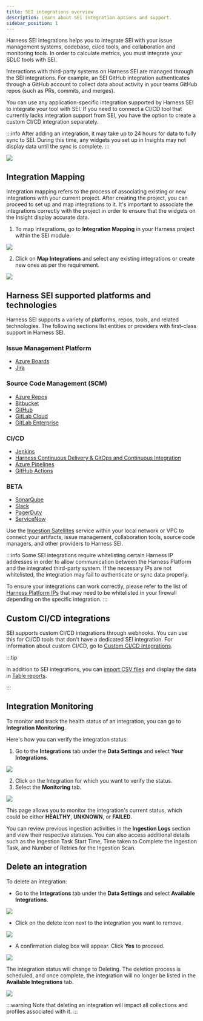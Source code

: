 ```yaml
---
title: SEI integrations overview
description: Learn about SEI integration options and support.
sidebar_position: 1
---
```


Harness SEI integrations helps you to integrate SEI with your issue management systems, codebase, ci/cd tools, and collaboration and monitoring tools. In order to calculate metrics, you must integrate your SDLC tools with SEI.

Interactions with third-party systems on Harness SEI are managed through the SEI integrations. For example, an SEI GitHub integration authenticates through a GitHub account to collect data about activity in your teams GitHub repos (such as PRs, commits, and merges).

You can use any application-specific integration supported by Harness SEI to integrate your tool with SEI. If you need to connect a CI/CD tool that currently lacks integration support from SEI, you have the option to create a custom CI/CD integration separately.

:::info
After adding an integration, it may take up to 24 hours for data to fully sync to SEI. During this time, any widgets you set up in Insights may not display data until the sync is complete.
:::

![](./static/integrations-overview.png)

## Integration Mapping

Integration mapping refers to the process of associating existing or new integrations with your current project. After creating the project, you can proceed to set up and map integrations to it. It's important to associate the integrations correctly with the project in order to ensure that the widgets on the Insight display accurate data.

1. To map integrations, go to **Integration Mapping** in your Harness project within the SEI module.

![](./static/integration-mapping.png)

2. Click on **Map Integrations** and select any existing integrations or create new ones as per the requirement.

![](./static/map-integrations.png)

## Harness SEI supported platforms and technologies

Harness SEI supports a variety of platforms, repos, tools, and related technologies. The following sections list entities or providers with first-class support in Harness SEI.

### Issue Management Platform

* [Azure Boards](/docs/software-engineering-insights/sei-integrations/azure-devops/sei-integration-azure-devops)
* [Jira](/docs/software-engineering-insights/sei-integrations/jira/sei-jira-integration)

### Source Code Management (SCM)

* [Azure Repos](/docs/software-engineering-insights/sei-integrations/azure-devops/sei-integration-azure-devops)
* [Bitbucket](/docs/software-engineering-insights/sei-integrations/bitbucket/sei-bitbucket-cloud)
* [GitHub](/docs/software-engineering-insights/sei-integrations/github/sei-github-integration)
* [GitLab Cloud](/docs/software-engineering-insights/sei-integrations/gitlab/sei-integration-gitlab)
* [GitLab Enterprise](/docs/software-engineering-insights/sei-integrations/gitlab/sei-integration-gitlab)

### CI/CD

* [Jenkins](/docs/software-engineering-insights/sei-integrations/jenkins/jenkins-plugin)
* [Harness Continuous Delivery & GitOps and Continuous Integration](/docs/software-engineering-insights/sei-integrations/harness-cicd/sei-integration-harnesscicd)
* [Azure Pipelines](/docs/software-engineering-insights/sei-integrations/azure-devops/sei-integration-azure-devops)
* [GitHub Actions](/docs/software-engineering-insights/sei-integrations/github%20actions/sei-github-actions)

### BETA

* [SonarQube](/docs/software-engineering-insights/sei-integrations/beta-integrations/sonarqube/sei-integration-sonarqube)
* [Slack](/docs/software-engineering-insights/sei-integrations/other-integrations/sei-integration-slack)
* [PagerDuty](/docs/software-engineering-insights/sei-integrations/beta-integrations/sei-integration-pagerduty)
* [ServiceNow](/docs/software-engineering-insights/sei-integrations/beta-integrations/servicenow/sei-servicenow)

Use the [Ingestion Satellites](/docs/software-engineering-insights/sei-ingestion-satellite/satellite-overview) service within your local network or VPC to connect your artifacts, issue management, collaboration tools, source code managers, and other providers to Harness SEI.

:::info
Some SEI integrations require whitelisting certain Harness IP addresses in order to allow communication between the Harness Platform and the integrated third-party system. If the necessary IPs are not whitelisted, the integration may fail to authenticate or sync data properly.

To ensure your integrations can work correctly, please refer to the list of [Harness Platform IPs](/docs/platform/references/allowlist-harness-domains-and-ips) that may need to be whitelisted in your firewall depending on the specific integration.
:::

## Custom CI/CD integrations

SEI supports custom CI/CD integrations through webhooks. You can use this for CI/CD tools that don't have a dedicated SEI integration. For information about custom CI/CD, go to [Custom CI/CD Integrations](/docs/software-engineering-insights/sei-integrations/custom-cicd/sei-custom-cicd-integration).

:::tip

In addition to SEI integrations, you can [import CSV files](/docs/software-engineering-insights/sei-propels-scripts/tables) and display the data in [Table reports](/docs/software-engineering-insights/sei-propels-scripts/table-reports).

:::

## Integration Monitoring

To monitor and track the health status of an integration, you can go to **Integration Monitoring**.

Here's how you can verify the integration status:

1. Go to the **Integrations** tab under the **Data Settings** and select **Your Integrations**.

![](./static/integrations-tab.png)

2. Click on the Integration for which you want to verify the status.
3. Select the **Monitoring** tab.

![](./static/integration-monitoring.png)

This page allows you to monitor the integration's current status, which could be either **HEALTHY**, **UNKNOWN**, or **FAILED**. 

You can review previous ingestion activities in the **Ingestion Logs** section and view their respective statuses.
You can also access additional details such as the Ingestion Task Start Time, Time taken to Complete the Ingestion Task, and Number of Retries for the Ingestion Scan.

## Delete an integration

To delete an integration:

* Go to the **Integrations** tab under the **Data Settings** and select **Available Integrations**.

![](./static/delete-integration1.png)

* Click on the delete icon next to the integration you want to remove.

![](./static/delete-integration2.png)

* A confirmation dialog box will appear. Click **Yes** to proceed.
  
![](./static/delete-integration3.png)

The integration status will change to Deleting. The deletion process is scheduled, and once complete, the integration will no longer be listed in the **Available Integrations** tab.

![](./static/delete-integration4.png)

:::warning
Note that deleting an integration will impact all collections and profiles associated with it.
:::